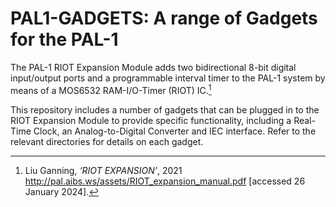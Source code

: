 # PAL1-GADGETS: A range of Gadgets for the PAL-1

The PAL-1 RIOT Expansion Module adds two bidirectional 8-bit digital input/output ports and a programmable interval timer to the PAL-1 system by means of a MOS6532 RAM-I/O-Timer (RIOT) IC.[^1]

This repository includes a number of gadgets that can be plugged in to the RIOT Expansion Module to provide specific functionality, including a Real-Time Clock, an Analog-to-Digital Converter and IEC interface. Refer to the relevant directories for details on each gadget.

[^1]: Liu Ganning, _‘RIOT EXPANSION’_, 2021 <http://pal.aibs.ws/assets/RIOT_expansion_manual.pdf> [accessed 26 January 2024].
